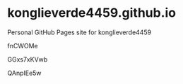 # konglieverde4459.github.io
Personal GitHub Pages site for konglieverde4459




















fnCWOMe


GGxs7xKVwb

QAnpIEe5w
